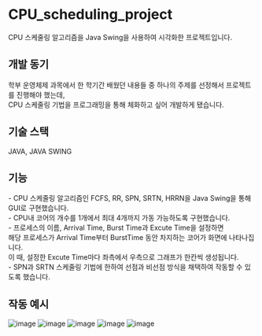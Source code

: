 # CPU_scheduling_project
CPU 스케줄링 알고리즘을 Java Swing을 사용하여 시각화한 프로젝트입니다.

<h2>개발 동기</h2>
학부 운영체제 과목에서 한 학기간 배웠던 내용들 중 하나의 주제를 선정해서 프로젝트를 진행해야 했는데,<br>
CPU 스케줄링 기법을 프로그래밍을 통해 체화하고 싶어 개발하게 됐습니다.<br>

<h2>기술 스택</h2>
JAVA, JAVA SWING

<h2>기능</h2>
- CPU 스케줄링 알고리즘인 FCFS, RR, SPN, SRTN, HRRN을 Java Swing을 통해 GUI로 구현했습니다.<br>
- CPU내 코어의 개수를 1개에서 최대 4개까지 가동 가능하도록 구현했습니다.<br>
- 프로세스의 이름, Arrival Time, Burst Time과 Excute Time을 설정하면<br>
   해당 프로세스가 Arrival Time부터 BurstTime 동안 차지하는 코어가 화면에 나타나집니다.<br>
   이 때, 설정한 Excute Time마다 좌측에서 우측으로 그래프가 한칸씩 생성됩니다.<br>
- SPN과 SRTN 스케줄링 기법에 한하여 선점과 비선점 방식을 채택하여 작동할 수 있도록 했습니다. <br>

<h2>작동 예시</h2>

![image](https://github.com/Chaeros/CPU_scheduling_project/assets/91451735/de244c44-c2ae-404e-a62d-ab266a59cdde)
![image](https://github.com/Chaeros/CPU_scheduling_project/assets/91451735/6f3c67a8-e443-4214-9993-543e150780f2)
![image](https://github.com/Chaeros/CPU_scheduling_project/assets/91451735/22a659a1-984c-4394-befd-6fdcd1ef9675)
![image](https://github.com/Chaeros/CPU_scheduling_project/assets/91451735/ded5d0f5-0f21-4db5-8e33-cfb53d982b6b)
![image](https://github.com/Chaeros/CPU_scheduling_project/assets/91451735/da309ceb-db7d-4961-b7ad-a8b72589c0ed)
